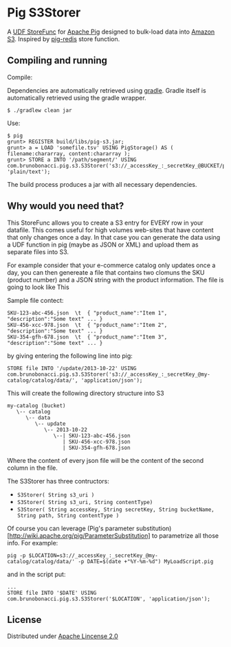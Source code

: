 # Pig S3Storer

A [UDF StoreFunc](http://pig.apache.org/docs/r0.8.0/udf.html#Store+Functions) for [Apache Pig](http://pig.apache.org/) designed to bulk-load data into [Amazon S3](http://aws.amazon.com/s3/). Inspired by [pig-redis](https://github.com/mattb/pig-redis) store function.

## Compiling and running

Compile:

Dependencies are automatically retrieved using [gradle](http://www.gradle.org/). Gradle itself is automatically retrieved using the gradle wrapper.

    $ ./gradlew clean jar

Use:

    $ pig
    grunt> REGISTER build/libs/pig-s3.jar;
    grunt> a = LOAD 'somefile.tsv' USING PigStorage() AS ( filename:chararray, content:chararray );
    grunt> STORE a INTO '/path/segment/' USING com.brunobonacci.pig.s3.S3Storer('s3://_accessKey_:_secretKey_@BUCKET/prefix/for/data/', 'plain/text');

The build process produces a jar with all necessary dependencies.

## Why would you need that?

This StoreFunc allows you to create a S3 entry for EVERY row in your datafile.
This comes useful for high volumes web-sites that have content that only changes once a day.
In that case you can generate the data using a UDF function in pig (maybe as JSON or XML)
and upload them as separate files into S3.

For example consider that your e-commerce catalog only updates once a day, you can then genereate a file
that contains two clomuns the SKU (product number) and a JSON string with the product information.
The file is going to look like This

Sample file contect:
```
SKU-123-abc-456.json  \t  { "product_name":"Item 1", "description":"Some text" ... }
SKU-456-xcc-978.json  \t  { "product_name":"Item 2", "description":"Some text" ... }
SKU-354-gfh-678.json  \t  { "product_name":"Item 3", "description":"Some text" ... }
```

by giving entering the following line into pig:
```
STORE file INTO '/update/2013-10-22' USING com.brunobonacci.pig.s3.S3Storer('s3://_accessKey_:_secretKey_@my-catalog/catalog/data/', 'application/json');
```
This will create the following directory structure into S3

```
my-catalog (bucket)
   \-- catalog
      \-- data
         \-- update
            \-- 2013-10-22
               \--| SKU-123-abc-456.json
                  | SKU-456-xcc-978.json
                  | SKU-354-gfh-678.json

```

Where the content of every json file will be the content of the second column in the file.

The S3Storer has three contructors:

  - `S3Storer( String s3_uri )`
  - `S3Storer( String s3_uri, String contentType)`
  - `S3Storer( String accessKey, String secretKey, String bucketName, String path, String contentType )`

Of course you can leverage (Pig's parameter substitution)[http://wiki.apache.org/pig/ParameterSubstitution] to parametrize all those info. For example:

```
pig -p $LOCATION=s3://_accessKey_:_secretKey_@my-catalog/catalog/data/' -p DATE=$(date +"%Y-%m-%d") MyLoadScript.pig
```
and in the script put:
```
...
STORE file INTO '$DATE' USING com.brunobonacci.pig.s3.S3Storer('$LOCATION', 'application/json');
```

## License

Distributed under [Apache Lincense 2.0](http://www.apache.org/licenses/LICENSE-2.0.html)
